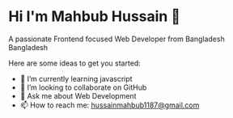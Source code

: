 # Hi I'm Mahbub Hussain 👋
A passionate Frontend focused Web Developer from Bangladesh Bangladesh

Here are some ideas to get you started:

- 🌱 I’m currently learning javascript
- 👯 I’m looking to collaborate on GitHub
- 💬 Ask me about Web Development
- 📫 How to reach me:  hussainmahbub1187@gmail.com
